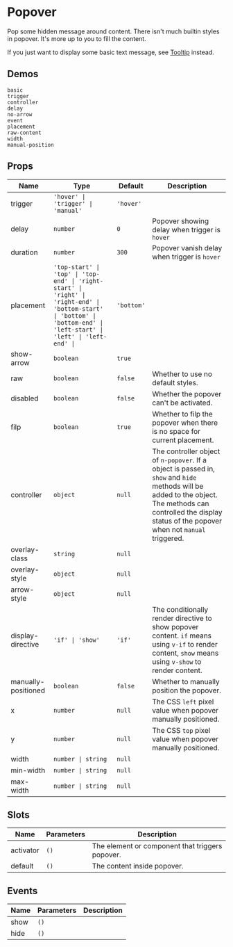 # Popover

Pop some hidden message around content. There isn't much builtin styles in popover. It's more up to you to fill the content.

If you just want to display some basic text message, see [Tooltip](n-tooltip) instead.

## Demos

```demo
basic
trigger
controller
delay
no-arrow
event
placement
raw-content
width
manual-position
```

## Props
|Name|Type|Default|Description|
|-|-|-|-|
|trigger|`'hover' \| 'trigger' \| 'manual'`|`'hover'`||
|delay|`number`|`0`|Popover showing delay when trigger is `hover`|
|duration|`number`|`300`|Popover vanish delay when trigger is `hover`|
|placement|`'top-start' \| 'top' \| 'top-end' \| 'right-start' \| 'right' \| 'right-end' \| 'bottom-start' \| 'bottom' \| 'bottom-end' \| 'left-start' \| 'left' \| 'left-end' \| `|`'bottom'`||
|show-arrow|`boolean`|`true`||
|raw|`boolean`|`false`|Whether to use no default styles.|
|disabled|`boolean`|`false`|Whether the popover can't be activated.|
|filp|`boolean`|`true`|Whether to filp the popover when there is no space for current placement.|
|controller|`object`|`null`|The controller object of `n-popover`. If a object is passed in, `show` and `hide` methods will be added to the object. The methods can controlled the display status of the popover when not `manual` triggered.|
|overlay-class|`string`|`null`||
|overlay-style|`object`|`null`||
|arrow-style|`object`|`null`||
|display-directive|`'if' \| 'show'`|`'if'`|The conditionally render directive to show popover content. `if` means using `v-if` to render content, `show` means using `v-show` to render content.|
|manually-positioned|`boolean`|`false`|Whether to manually position the popover.|
|x|`number`|`null`|The CSS `left` pixel value when popover manually positioned.|
|y|`number`|`null`|The CSS `top` pixel value when popover manually positioned.|
|width|`number \| string`|`null`||
|min-width|`number \| string`|`null`||
|max-width|`number \| string`|`null`||

## Slots
|Name|Parameters|Description|
|-|-|-|
|activator|`()`|The element or component that triggers popover.|
|default|`()`|The content inside popover.|


## Events
|Name|Parameters|Description|
|-|-|-|
|show|`()`||
|hide|`()`||
